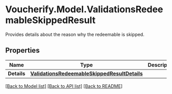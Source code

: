 # Voucherify.Model.ValidationsRedeemableSkippedResult
Provides details about the reason why the redeemable is skipped.

## Properties

Name | Type | Description | Notes
------------ | ------------- | ------------- | -------------
**Details** | [**ValidationsRedeemableSkippedResultDetails**](ValidationsRedeemableSkippedResultDetails.md) |  | [optional] 

[[Back to Model list]](../../README.md#documentation-for-models) [[Back to API list]](../../README.md#documentation-for-api-endpoints) [[Back to README]](../../README.md)

